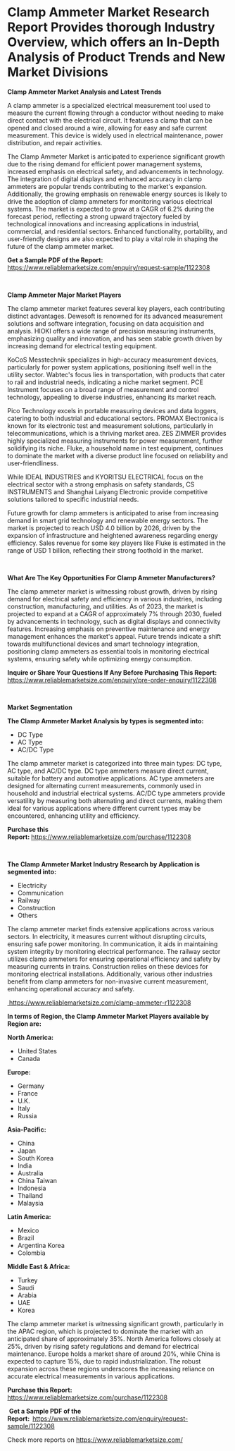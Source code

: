 <p><h1>Clamp Ammeter Market Research Report Provides thorough Industry Overview, which offers an In-Depth Analysis of Product Trends and New Market Divisions</h1></p><p><strong>Clamp Ammeter Market Analysis and Latest Trends</strong></p>
<p><p>A clamp ammeter is a specialized electrical measurement tool used to measure the current flowing through a conductor without needing to make direct contact with the electrical circuit. It features a clamp that can be opened and closed around a wire, allowing for easy and safe current measurement. This device is widely used in electrical maintenance, power distribution, and repair activities.</p><p>The Clamp Ammeter Market is anticipated to experience significant growth due to the rising demand for efficient power management systems, increased emphasis on electrical safety, and advancements in technology. The integration of digital displays and enhanced accuracy in clamp ammeters are popular trends contributing to the market's expansion. Additionally, the growing emphasis on renewable energy sources is likely to drive the adoption of clamp ammeters for monitoring various electrical systems. The market is expected to grow at a CAGR of 6.2% during the forecast period, reflecting a strong upward trajectory fueled by technological innovations and increasing applications in industrial, commercial, and residential sectors. Enhanced functionality, portability, and user-friendly designs are also expected to play a vital role in shaping the future of the clamp ammeter market.</p></p>
<p><strong>Get a Sample PDF of the Report:&nbsp;</strong> <a href="https://www.reliablemarketsize.com/enquiry/request-sample/1122308?utm_campaign=3527&utm_medium=2&utm_source=Github&utm_content=ia&utm_term=11042025&utm_id=clamp-ammeter">https://www.reliablemarketsize.com/enquiry/request-sample/1122308</a></p>
<p>&nbsp;</p>
<p><strong>Clamp Ammeter Major Market Players</strong></p>
<p><p>The clamp ammeter market features several key players, each contributing distinct advantages. Dewesoft is renowned for its advanced measurement solutions and software integration, focusing on data acquisition and analysis. HIOKI offers a wide range of precision measuring instruments, emphasizing quality and innovation, and has seen stable growth driven by increasing demand for electrical testing equipment.</p><p>KoCoS Messtechnik specializes in high-accuracy measurement devices, particularly for power system applications, positioning itself well in the utility sector. Wabtec's focus lies in transportation, with products that cater to rail and industrial needs, indicating a niche market segment. PCE Instrument focuses on a broad range of measurement and control technology, appealing to diverse industries, enhancing its market reach.</p><p>Pico Technology excels in portable measuring devices and data loggers, catering to both industrial and educational sectors. PROMAX Electronica is known for its electronic test and measurement solutions, particularly in telecommunications, which is a thriving market area. ZES ZIMMER provides highly specialized measuring instruments for power measurement, further solidifying its niche. Fluke, a household name in test equipment, continues to dominate the market with a diverse product line focused on reliability and user-friendliness.</p><p>While IDEAL INDUSTRIES and KYORITSU ELECTRICAL focus on the electrical sector with a strong emphasis on safety standards, CS INSTRUMENTS and Shanghai Laiyang Electronic provide competitive solutions tailored to specific industrial needs.</p><p>Future growth for clamp ammeters is anticipated to arise from increasing demand in smart grid technology and renewable energy sectors. The market is projected to reach USD 4.0 billion by 2026, driven by the expansion of infrastructure and heightened awareness regarding energy efficiency. Sales revenue for some key players like Fluke is estimated in the range of USD 1 billion, reflecting their strong foothold in the market.</p></p>
<p>&nbsp;</p>
<p><strong>What Are The Key Opportunities For Clamp Ammeter Manufacturers?</strong></p>
<p><p>The clamp ammeter market is witnessing robust growth, driven by rising demand for electrical safety and efficiency in various industries, including construction, manufacturing, and utilities. As of 2023, the market is projected to expand at a CAGR of approximately 7% through 2030, fueled by advancements in technology, such as digital displays and connectivity features. Increasing emphasis on preventive maintenance and energy management enhances the market's appeal. Future trends indicate a shift towards multifunctional devices and smart technology integration, positioning clamp ammeters as essential tools in monitoring electrical systems, ensuring safety while optimizing energy consumption.</p></p>
<p><strong>Inquire or Share Your Questions If Any Before Purchasing This Report:</strong> <a href="https://www.reliablemarketsize.com/enquiry/pre-order-enquiry/1122308?utm_campaign=3527&utm_medium=2&utm_source=Github&utm_content=ia&utm_term=11042025&utm_id=clamp-ammeter">https://www.reliablemarketsize.com/enquiry/pre-order-enquiry/1122308</a></p>
<p>&nbsp;</p>
<p><strong>Market Segmentation</strong></p>
<p><strong>The Clamp Ammeter Market Analysis by types is segmented into:</strong></p>
<p><ul><li>DC Type</li><li>AC Type</li><li>AC/DC Type</li></ul></p>
<p><p>The clamp ammeter market is categorized into three main types: DC type, AC type, and AC/DC type. DC type ammeters measure direct current, suitable for battery and automotive applications. AC type ammeters are designed for alternating current measurements, commonly used in household and industrial electrical systems. AC/DC type ammeters provide versatility by measuring both alternating and direct currents, making them ideal for various applications where different current types may be encountered, enhancing utility and efficiency.</p></p>
<p><strong>Purchase this Report:&nbsp;</strong><a href="https://www.reliablemarketsize.com/purchase/1122308?utm_campaign=3527&utm_medium=2&utm_source=Github&utm_content=ia&utm_term=11042025&utm_id=clamp-ammeter">https://www.reliablemarketsize.com/purchase/1122308</a></p>
<p>&nbsp;</p>
<p><strong>The Clamp Ammeter Market Industry Research by Application is segmented into:</strong></p>
<p><ul><li>Electricity</li><li>Communication</li><li>Railway</li><li>Construction</li><li>Others</li></ul></p>
<p><p>The clamp ammeter market finds extensive applications across various sectors. In electricity, it measures current without disrupting circuits, ensuring safe power monitoring. In communication, it aids in maintaining system integrity by monitoring electrical performance. The railway sector utilizes clamp ammeters for ensuring operational efficiency and safety by measuring currents in trains. Construction relies on these devices for monitoring electrical installations. Additionally, various other industries benefit from clamp ammeters for non-invasive current measurement, enhancing operational accuracy and safety.</p></p>
<p><a href="https://www.reliablemarketsize.com/clamp-ammeter-r1122308?utm_campaign=3527&utm_medium=2&utm_source=Github&utm_content=ia&utm_term=11042025&utm_id=clamp-ammeter">&nbsp;https://www.reliablemarketsize.com/clamp-ammeter-r1122308</a></p>
<p><strong>In terms of Region, the Clamp Ammeter Market Players available by Region are:</strong></p>
<p>
    <p> <strong> North America: </strong>
        <ul>
            <li>United States</li>
            <li>Canada</li>
        </ul>
        </p> 
    <p> <strong> Europe: </strong>
        <ul>
            <li>Germany</li>
            <li>France</li>
            <li>U.K.</li>
            <li>Italy</li>
            <li>Russia</li>
        </ul>
        </p> 
    <p> <strong> Asia-Pacific: </strong>
        <ul>
            <li>China</li>
            <li>Japan</li>
            <li>South Korea</li>
            <li>India</li>
            <li>Australia</li>
            <li>China Taiwan</li>
            <li>Indonesia</li>
            <li>Thailand</li>
            <li>Malaysia</li>
        </ul>
        </p> 
    <p> <strong> Latin America: </strong>
        <ul>
            <li>Mexico</li>
            <li>Brazil</li>
            <li>Argentina Korea</li>
            <li>Colombia</li>
        </ul>
        </p> 
    <p> <strong> Middle East & Africa: </strong>
        <ul>
            <li>Turkey</li>
            <li>Saudi</li>
            <li>Arabia</li>
            <li>UAE</li>
            <li>Korea</li>
        </ul>
    </p>
    </p>
<p><p>The clamp ammeter market is witnessing significant growth, particularly in the APAC region, which is projected to dominate the market with an anticipated share of approximately 35%. North America follows closely at 25%, driven by rising safety regulations and demand for electrical maintenance. Europe holds a market share of around 20%, while China is expected to capture 15%, due to rapid industrialization. The robust expansion across these regions underscores the increasing reliance on accurate electrical measurements in various applications.</p></p>
<p><strong>Purchase this Report: </strong><a href="https://www.reliablemarketsize.com/purchase/1122308?utm_campaign=3527&utm_medium=2&utm_source=Github&utm_content=ia&utm_term=11042025&utm_id=clamp-ammeter">https://www.reliablemarketsize.com/purchase/1122308</a></p>
<p>&nbsp;<strong>Get a Sample PDF of the Report:&nbsp;&nbsp;</strong><a href="https://www.reliablemarketsize.com/enquiry/request-sample/1122308?utm_campaign=3527&utm_medium=2&utm_source=Github&utm_content=ia&utm_term=11042025&utm_id=clamp-ammeter">https://www.reliablemarketsize.com/enquiry/request-sample/1122308</a></p>
<p><strong></strong></p>
<p>Check more reports on <a href="https://www.reliablemarketsize.com/?utm_campaign=3527&utm_medium=2&utm_source=Github&utm_content=ia&utm_term=11042025&utm_id=clamp-ammeter">https://www.reliablemarketsize.com/</a></p>